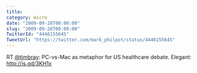 ```yaml
---
title: 
category: micro
date: "2009-09-28T00:00:00"
slug: "2009-09-28T00:00:00"
TwitterId: "4446155645"
TweetUrl: "https://twitter.com/mark_philpot/status/4446155645"
---
```


RT [@timbray](https://twitter.com/timbray): PC-vs-Mac as metaphor for US
healthcare debate. Elegant: http://is.gd/3KH1x
